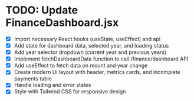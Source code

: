 # TODO: Update FinanceDashboard.jsx

- [x] Import necessary React hooks (useState, useEffect) and api
- [x] Add state for dashboard data, selected year, and loading status
- [x] Add year selector dropdown (current year and previous years)
- [x] Implement fetchDashboardData function to call /finance/dashboard API
- [x] Add useEffect to fetch data on mount and year change
- [x] Create modern UI layout with header, metrics cards, and incomplete payments table
- [x] Handle loading and error states
- [x] Style with Tailwind CSS for responsive design
